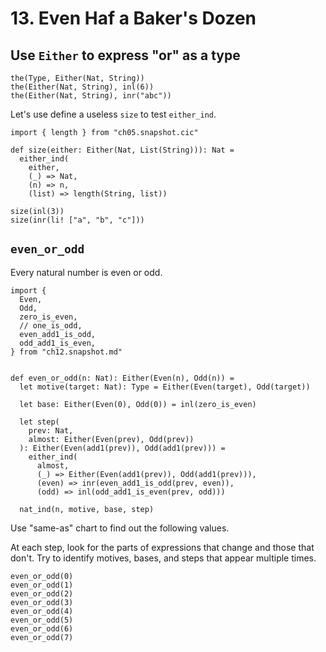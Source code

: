 # 13. Even Haf a Baker's Dozen

## Use `Either` to express "or" as a type

``` cicada
the(Type, Either(Nat, String))
the(Either(Nat, String), inl(6))
the(Either(Nat, String), inr("abc"))
```

Let's use define a useless `size` to test `either_ind`.

``` cicada
import { length } from "ch05.snapshot.cic"

def size(either: Either(Nat, List(String))): Nat =
  either_ind(
    either,
    (_) => Nat,
    (n) => n,
    (list) => length(String, list))

size(inl(3))
size(inr(li! ["a", "b", "c"]))
```

## `even_or_odd`

Every natural number is even or odd.

``` cicada
import {
  Even,
  Odd,
  zero_is_even,
  // one_is_odd,
  even_add1_is_odd,
  odd_add1_is_even,
} from "ch12.snapshot.md"


def even_or_odd(n: Nat): Either(Even(n), Odd(n)) =
  let motive(target: Nat): Type = Either(Even(target), Odd(target))

  let base: Either(Even(0), Odd(0)) = inl(zero_is_even)

  let step(
    prev: Nat,
    almost: Either(Even(prev), Odd(prev))
  ): Either(Even(add1(prev)), Odd(add1(prev))) =
    either_ind(
      almost,
      (_) => Either(Even(add1(prev)), Odd(add1(prev))),
      (even) => inr(even_add1_is_odd(prev, even)),
      (odd) => inl(odd_add1_is_even(prev, odd)))

  nat_ind(n, motive, base, step)
```

Use "same-as" chart to find out the following values.

At each step, look for the parts of expressions that change and those that don't.
Try to identify motives, bases, and steps that appear multiple times.

``` cicada
even_or_odd(0)
even_or_odd(1)
even_or_odd(2)
even_or_odd(3)
even_or_odd(4)
even_or_odd(5)
even_or_odd(6)
even_or_odd(7)
```
